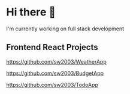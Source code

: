 # Hi there 👋

I'm currently working on full stack development

## Frontend React Projects
https://github.com/sw2003/WeatherApp

https://github.com/sw2003/BudgetApp

https://github.com/sw2003/TodoApp

